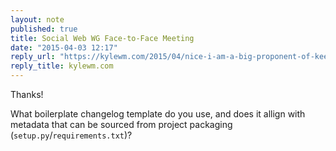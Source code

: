 ```yaml
---
layout: note
published: true
title: Social Web WG Face-to-Face Meeting
date: "2015-04-03 12:17"
reply_url: "https://kylewm.com/2015/04/nice-i-am-a-big-proponent-of-keepachangelog-com-since"
reply_title: kylewm.com
---
```


Thanks!

What boilerplate changelog template do you use, and does it allign with metadata that can be sourced from project packaging (`setup.py`/`requirements.txt`)?

